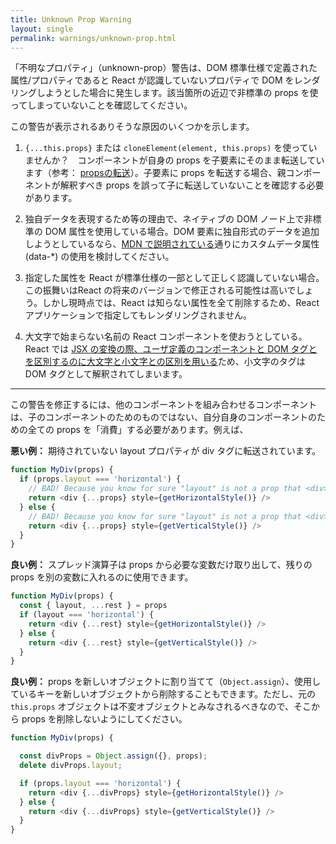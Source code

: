```yaml
---
title: Unknown Prop Warning
layout: single
permalink: warnings/unknown-prop.html
---
```

「不明なプロパティ」（unknown-prop）警告は、DOM 標準仕様で定義された属性/プロパティであると React が認識していないプロパティで DOM をレンダリングしようとした場合に発生します。該当箇所の近辺で非標準の props を使ってしまっていないことを確認してください。

この警告が表示されるありそうな原因のいくつかを示します。

1. `{...this.props}` または `cloneElement(element, this.props)` を使っていませんか？　コンポーネントが自身の props を子要素にそのまま転送しています（参考： [propsの転送](/docs/transferring-props.html)）。子要素に props を転送する場合、親コンポーネントが解釈すべき props を誤って子に転送していないことを確認する必要があります。

2. 独自データを表現するため等の理由で、ネイティブの DOM ノード上で非標準の DOM 属性を使用している場合。DOM 要素に独自形式のデータを追加しようとしているなら、[MDN で説明されている](https://developer.mozilla.org/en-US/docs/Web/Guide/HTML/Using_data_attributes)通りにカスタムデータ属性 (data-*) の使用を検討してください。

3. 指定した属性を React が標準仕様の一部として正しく認識していない場合。この振舞いはReact の将来のバージョンで修正される可能性は高いでしょう。しかし現時点では、React は知らない属性を全て削除するため、React アプリケーションで指定してもレンダリングされません。

4. 大文字で始まらない名前の React コンポーネントを使おうとしている。React では [JSX の変換の際、ユーザ定義のコンポーネントと DOM タグとを区別するのに大文字と小文字との区別を用いる](/docs/jsx-in-depth.html#user-defined-components-must-be-capitalized)ため、小文字のタグは DOM タグとして解釈されてしまいます。

---

この警告を修正するには、他のコンポーネントを組み合わせるコンポーネントは、子のコンポーネントのためのものではない、自分自身のコンポーネントのための全ての props を「消費」する必要があります。例えば、

**悪い例：** 期待されていない layout プロパティが div タグに転送されています。

```js
function MyDiv(props) {
  if (props.layout === 'horizontal') {
    // BAD! Because you know for sure "layout" is not a prop that <div> understands.
    return <div {...props} style={getHorizontalStyle()} />
  } else {
    // BAD! Because you know for sure "layout" is not a prop that <div> understands.
    return <div {...props} style={getVerticalStyle()} />
  }
}
```

**良い例：** スプレッド演算子は props から必要な変数だけ取り出して、残りの props を別の変数に入れるのに使用できます。


```js
function MyDiv(props) {
  const { layout, ...rest } = props
  if (layout === 'horizontal') {
    return <div {...rest} style={getHorizontalStyle()} />
  } else {
    return <div {...rest} style={getVerticalStyle()} />
  }
}
```

**良い例：** props を新しいオブジェクトに割り当てて（`Object.assign`）、使用しているキーを新しいオブジェクトから削除することもできます。ただし、元の `this.props` オブジェクトは不変オブジェクトとみなされるべきなので、そこから props を削除しないようにしてください。


```js
function MyDiv(props) {

  const divProps = Object.assign({}, props);
  delete divProps.layout;

  if (props.layout === 'horizontal') {
    return <div {...divProps} style={getHorizontalStyle()} />
  } else {
    return <div {...divProps} style={getVerticalStyle()} />
  }
}
```
